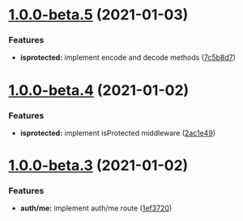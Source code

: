 # [1.0.0-beta.5](https://github.com/greenauth/express/compare/v1.0.0-beta.4...v1.0.0-beta.5) (2021-01-03)


### Features

* **isprotected:** implement encode and decode methods ([7c5b8d7](https://github.com/greenauth/express/commit/7c5b8d7694619b0d28f236093add1c354326761e))

# [1.0.0-beta.4](https://github.com/greenauth/express/compare/v1.0.0-beta.3...v1.0.0-beta.4) (2021-01-02)


### Features

* **isprotected:** implement isProtected middleware ([2ac1e49](https://github.com/greenauth/express/commit/2ac1e4920f57c40878108f4ebbc69452427d8f89))

# [1.0.0-beta.3](https://github.com/greenauth/express/compare/v1.0.0-beta.2...v1.0.0-beta.3) (2021-01-02)


### Features

* **auth/me:** implement auth/me route ([1ef3720](https://github.com/greenauth/express/commit/1ef37200da309e548cb7cd29136d42ce2265a261))
